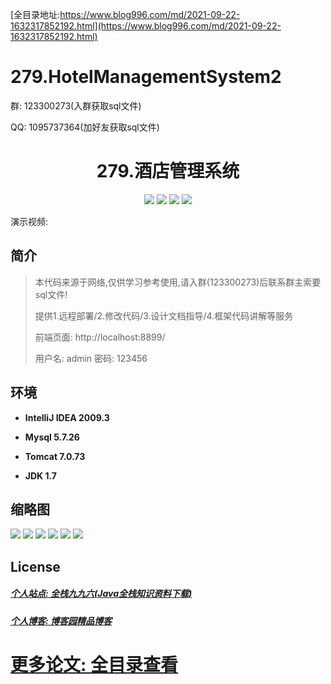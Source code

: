 [全目录地址:https://www.blog996.com/md/2021-09-22-1632317852192.html](https://www.blog996.com/md/2021-09-22-1632317852192.html)
# 279.HotelManagementSystem2

<p>群: 123300273(入群获取sql文件)</p>
<p>QQ: 1095737364(加好友获取sql文件)</p>

<p><h1 align="center">279.酒店管理系统</h1></p>


<p align="center">
	<img src="https://img.shields.io/badge/jdk-1.7-orange.svg"/>
    <img src="https://img.shields.io/badge/springboot-3.x-lightgrey.svg"/>
    <img src="https://img.shields.io/badge/html-3.x-blue.svg"/>
    <img src="https://img.shields.io/badge/mybatis-5.x-yellow.svg"/>
</p>

演示视频: []()

## 简介


> 本代码来源于网络,仅供学习参考使用,请入群(123300273)后联系群主索要sql文件!
>
> 提供1.远程部署/2.修改代码/3.设计文档指导/4.框架代码讲解等服务
>
> 前端页面: http://localhost:8899/
>
> 用户名: admin  密码: 123456
>




## 环境

- <b>IntelliJ IDEA 2009.3</b>

- <b>Mysql 5.7.26</b>

- <b>Tomcat 7.0.73</b>

- <b>JDK 1.7</b>





## 缩略图

![](https://img2023.cnblogs.com/blog/588112/202310/588112-20231021165920341-2077274739.png)
![](https://img2023.cnblogs.com/blog/588112/202310/588112-20231021165924952-1567363615.png)
![](https://img2023.cnblogs.com/blog/588112/202310/588112-20231021165929055-1427314193.png)
![](https://img2023.cnblogs.com/blog/588112/202310/588112-20231021165932762-210505662.png)
![](https://img2023.cnblogs.com/blog/588112/202310/588112-20231021165936215-1282319391.png)
![](https://img2023.cnblogs.com/blog/588112/202310/588112-20231021165939771-1679401993.png)





## License

##### [个人站点: 全栈九九六(Java全栈知识资料下载)](https://www.blog996.com/)
##### [个人博客: 博客园精品博客](https://www.cnblogs.com/yysbolg/)
# [更多论文: 全目录查看](https://www.blog996.com/md/2021-09-22-1632317852192.html)






